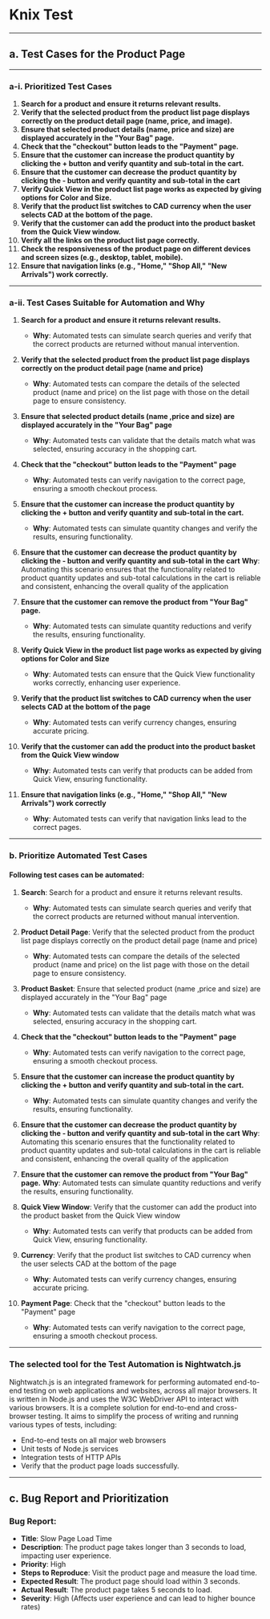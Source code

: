 # **Knix Test**

---

## **a. Test Cases for the Product Page**

---

### **a-i. Prioritized Test Cases**

1. **Search for a product and ensure it returns relevant results.**
2. **Verify that the selected product from the product list page displays correctly on the product detail page (name, price, and image).**
3. **Ensure that selected product details (name, price and size) are displayed accurately in the "Your Bag" page.**
4. **Check that the "checkout" button leads to the "Payment" page.**
5. **Ensure that the customer can increase the product quantity by clicking the + button and verify quantity and sub-total in the cart.**
6. **Ensure that the customer can decrease the product quantity by clicking the - button and verify quantity and sub-total in the cart**
7. **Verify Quick View in the product list page works as expected by giving options for Color and Size.**
8. **Verify that the product list switches to CAD currency when the user selects CAD at the bottom of the page.**
9. **Verify that the customer can add the product into the product basket from the Quick View window.**
10. **Verify all the links on the product list page correctly.**
11. **Check the responsiveness of the product page on different devices and screen sizes (e.g., desktop, tablet, mobile).**
12. **Ensure that navigation links (e.g., "Home," "Shop All," "New Arrivals") work correctly.**

---

### **a-ii. Test Cases Suitable for Automation and Why**

1. **Search for a product and ensure it returns relevant results.**

   - **Why**: Automated tests can simulate search queries and verify that the correct products are returned without manual intervention.

2. **Verify that the selected product from the product list page displays correctly on the product detail page (name and price)**

   - **Why**: Automated tests can compare the details of the selected product (name and price) on the list page with those on the detail page to ensure consistency.

3. **Ensure that selected product details (name ,price and size) are displayed accurately in the "Your Bag" page**

   - **Why**: Automated tests can validate that the details match what was selected, ensuring accuracy in the shopping cart.

4. **Check that the "checkout" button leads to the "Payment" page**

   - **Why**: Automated tests can verify navigation to the correct page, ensuring a smooth checkout process.

5. **Ensure that the customer can increase the product quantity by clicking the + button and verify quantity and sub-total in the cart.**

   - **Why**: Automated tests can simulate quantity changes and verify the results, ensuring functionality.

6. **Ensure that the customer can decrease the product quantity by clicking the - button and verify quantity and sub-total in the cart**
   **Why**: Automating this scenario ensures that the functionality related to product quantity updates and sub-total calculations in the cart is reliable and consistent, enhancing the overall quality of the application

7. **Ensure that the customer can remove the product from "Your Bag" page.**

   - **Why**: Automated tests can simulate quantity reductions and verify the results, ensuring functionality.

8. **Verify Quick View in the product list page works as expected by giving options for Color and Size**

   - **Why**: Automated tests can ensure that the Quick View functionality works correctly, enhancing user experience.

9. **Verify that the product list switches to CAD currency when the user selects CAD at the bottom of the page**

   - **Why**: Automated tests can verify currency changes, ensuring accurate pricing.

10. **Verify that the customer can add the product into the product basket from the Quick View window**

    - **Why**: Automated tests can verify that products can be added from Quick View, ensuring functionality.

11. **Ensure that navigation links (e.g., "Home," "Shop All," "New Arrivals") work correctly**
    - **Why**: Automated tests can verify that navigation links lead to the correct pages.

---

### **b. Prioritize Automated Test Cases**

#### **Following test cases can be automated:**

1. **Search**: Search for a product and ensure it returns relevant results.

   - **Why**: Automated tests can simulate search queries and verify that the correct products are returned without manual intervention.

2. **Product Detail Page**: Verify that the selected product from the product list page displays correctly on the product detail page (name and price)
   - **Why**: Automated tests can compare the details of the selected product (name and price) on the list page with those on the detail page to ensure consistency.
3. **Product Basket**: Ensure that selected product (name ,price and size) are displayed accurately in the "Your Bag" page
   - **Why**: Automated tests can validate that the details match what was selected, ensuring accuracy in the shopping cart.
4. **Check that the "checkout" button leads to the "Payment" page**
   - **Why**: Automated tests can verify navigation to the correct page, ensuring a smooth checkout process.
5. **Ensure that the customer can increase the product quantity by clicking the + button and verify quantity and sub-total in the cart.**
   - **Why**: Automated tests can simulate quantity changes and verify the results, ensuring functionality.
6. **Ensure that the customer can decrease the product quantity by clicking the - button and verify quantity and sub-total in the cart**
   **Why**: Automating this scenario ensures that the functionality related to product quantity updates and sub-total calculations in the cart is reliable and consistent, enhancing the overall quality of the application
7. **Ensure that the customer can remove the product from "Your Bag" page.**
   **Why**: Automated tests can simulate quantity reductions and verify the results, ensuring functionality.
8. **Quick View Window**: Verify that the customer can add the product into the product basket from the Quick View window
   - **Why**: Automated tests can verify that products can be added from Quick View, ensuring functionality.
9. **Currency**: Verify that the product list switches to CAD currency when the user selects CAD at the bottom of the page
   - **Why**: Automated tests can verify currency changes, ensuring accurate pricing.
10. **Payment Page**: Check that the "checkout" button leads to the "Payment" page
    - **Why**: Automated tests can verify navigation to the correct page, ensuring a smooth checkout process.

---

### **The selected tool for the Test Automation is Nightwatch.js**

Nightwatch.js is an integrated framework for performing automated end-to-end testing on web applications and websites, across all major browsers. It is written in Node.js and uses the W3C WebDriver API to interact with various browsers. It is a complete solution for end-to-end and cross-browser testing. It aims to simplify the process of writing and running various types of tests, including:

- End-to-end tests on all major web browsers
- Unit tests of Node.js services
- Integration tests of HTTP APIs
- Verify that the product page loads successfully.

---

## **c. Bug Report and Prioritization**

### **Bug Report:**

- **Title**: Slow Page Load Time
- **Description**: The product page takes longer than 3 seconds to load, impacting user experience.
- **Priority**: High
- **Steps to Reproduce**: Visit the product page and measure the load time.
- **Expected Result**: The product page should load within 3 seconds.
- **Actual Result**: The product page takes 5 seconds to load.
- **Severity**: High (Affects user experience and can lead to higher bounce rates)
